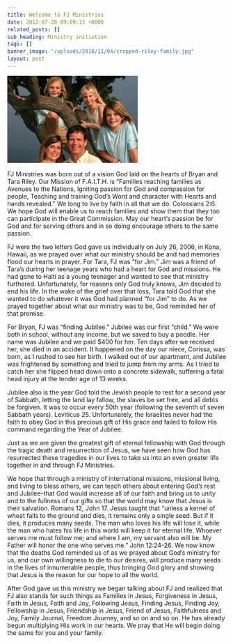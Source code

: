 ```yaml
---
title: Welcome to FJ Ministries
date: 2012-07-28 09:09:13 +0000
related_posts: []
sub_heading: Ministry initiation
tags: []
banner_image: "/uploads/2018/11/04/cropped-riley-family.jpg"
layout: post
---
```

![Riley family](/img/Riley-Family-011-300x200.jpg)

FJ Ministries was born out of a vision God laid on the hearts of Bryan and Tara Riley.  Our Mission of F.A.I.T.H. is “Families reaching families as Avenues to the Nations, Igniting passion for God and compassion for people, Teaching and training God’s Word and character with Hearts and hands revealed.”  We long to live by faith in all that we do.  Colossians 2:6.  We hope God will enable us to reach families and show them that they too can participate in the Great Commission.  May our heart’s passion be for God and for serving others and in so doing encourage others to the same passion.

FJ were the two letters God gave us individually on July 26, 2006, in Kona, Hawaii, as we prayed over what our ministry should be and had memories flood our hearts in prayer.  For Tara, FJ was “for Jim.”  Jim was a friend of Tara’s during her teenage years who had a heart for God and missions.  He had gone to Haiti as a young teenager and wanted to see that ministry furthered.  Unfortunately, for reasons only God truly knows, Jim decided to end his life.  In the wake of the grief over that loss, Tara told God that she wanted to do whatever it was God had planned “for Jim” to do.  As we prayed together about what our ministry was to be, God reminded her of that promise.

For Bryan, FJ was “finding Jubilee.”  Jubilee was our first “child.”  We were both in school, without any income, but we saved to buy a poodle.  Her name was Jubilee and we paid $400 for her.  Ten days after we received her, she died in an accident.  It happened on the day our niece, Corissa, was born, as I rushed to see her birth.  I walked out of our apartment, and Jubilee was frightened by something and tried to jump from my arms.  As I tried to catch her she flipped head down onto a concrete sidewalk, suffering a fatal head injury at the tender age of 13 weeks.

Jubilee also is the year God told the Jewish people to rest for a second year of Sabbath, letting the land lay fallow, the slaves be set free, and all debts be forgiven.  It was to occur every 50th year (following the seventh of seven Sabbath years).  Leviticus 25.  Unfortunately, the Israelites never had the faith to obey God in this precious gift of His grace and failed to follow His command regarding the Year of Jubilee.

Just as we are given the greatest gift of eternal fellowship with God through the tragic death and resurrection of Jesus, we have seen how God has resurrected these tragedies in our lives to take us into an even greater life together in and through FJ Ministries.

We hope that through a ministry of international missions, missional living, and living to bless others, we can teach others about entering God’s rest and Jubilee–that God would increase all of our faith and bring us to unity and to the fullness of our gifts so that the world may know that Jesus is their salvation.  Romans 12, John 17.  Jesus taught that “unless a kernel of wheat falls to the ground and dies, it remains only a single seed. But if it dies, it produces many seeds. The man who loves his life will lose it, while the man who hates his life in this world will keep it for eternal life. Whoever serves me must follow me; and where I am, my servant also will be. My Father will honor the one who serves me.” John 12:24-26.  We now know that the deaths God reminded us of as we prayed about God’s ministry for us, and our own willingness to die to our desires, will produce many seeds in the lives of innumerable people, thus bringing God glory and showing that Jesus is the reason for our hope to all the world.

After God gave us this ministry we began talking about FJ and realized that FJ also stands for such things as Families in Jesus, Forgiveness in Jesus, Faith in Jesus, Faith and Joy, Following Jesus, Finding Jesus, Finding Joy, Fellowship in Jesus, Friendship in Jesus, Friend of Jesus, Faithfulness and Joy, Family Journal, Freedom Journey, and so on and so on.  He has already begun multiplying His work in our hearts.  We pray that He will begin doing the same for you and your family.